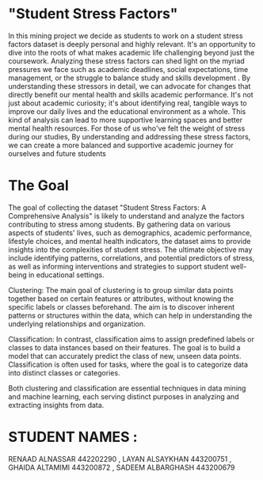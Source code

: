 # "Student Stress Factors"
 
In this mining project we decide as students to work on a student stress factors dataset is deeply personal and highly relevant. It's an opportunity to dive into the roots of what makes academic life challenging beyond just the coursework. Analyzing these stress factors can shed light on the myriad pressures we face such as academic deadlines, social expectations, time management, or the struggle to balance study and skills development . By understanding these stressors in detail, we can advocate for changes that directly benefit our mental health and skills academic performance. It's not just about academic curiosity; it's about identifying real, tangible ways to improve our daily lives and the educational environment as a whole. This kind of analysis can lead to more supportive learning spaces and better mental health resources. For those of us who've felt the weight of stress during our studies, By understanding and addressing these stress factors, we can create a more balanced and supportive academic journey for ourselves and future students

# The Goal 
The goal of collecting the dataset "Student Stress Factors: A Comprehensive Analysis" is likely to understand and analyze the factors contributing to stress among students. By gathering data on various aspects of students' lives, such as demographics, academic performance, lifestyle choices, and mental health indicators, the dataset aims to provide insights into the complexities of student stress. The ultimate objective may include identifying patterns, correlations, and potential predictors of stress, as well as informing interventions and strategies to support student well-being in educational settings.

Clustering: The main goal of clustering is to group similar data points together based on certain features or attributes, without knowing the specific labels or classes beforehand. The aim is to discover inherent patterns or structures within the data, which can help in understanding the underlying relationships and organization.

Classification: In contrast, classification aims to assign predefined labels or classes to data instances based on their features. The goal is to build a model that can accurately predict the class of new, unseen data points. Classification is often used for tasks, where the goal is to categorize data into distinct classes or categories.

Both clustering and classification are essential techniques in data mining and machine learning, each serving distinct purposes in analyzing and extracting insights from data.



# STUDENT NAMES : 
RENAAD ALNASSAR 442202290 ,
LAYAN ALSAYKHAN 443200751 ,
GHAIDA ALTAMIMI 443200872 ,
SADEEM ALBARGHASH 443200679  
